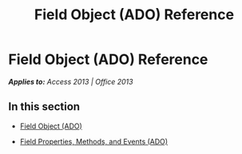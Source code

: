 ﻿---
title: Field Object (ADO) Reference
TOCTitle: Field Object (ADO)
ms:assetid: c718c40e-48bb-40e3-a3d4-a9580518cbbf
ms:mtpsurl: https://msdn.microsoft.com/en-us/library/JJ249970(v=office.15)
ms:contentKeyID: 48547634
ms.date: 09/18/2015
mtps_version: v=office.15
---

# Field Object (ADO) Reference


_**Applies to:** Access 2013 | Office 2013_

## In this section

  - [Field Object (ADO)](field-object-ado.md)

  - [Field Properties, Methods, and Events (ADO)](field-properties-methods-and-events-ado.md)

